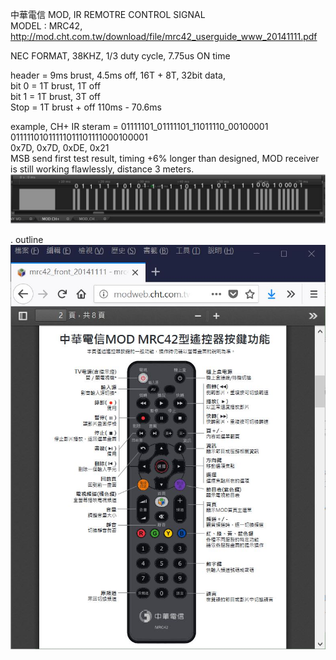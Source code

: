 中華電信 MOD, IR REMOTRE CONTROL SIGNAL  
MODEL : MRC42, http://mod.cht.com.tw/download/file/mrc42_userguide_www_20141111.pdf  

NEC FORMAT, 38KHZ, 1/3 duty cycle, 7.75us ON time  

header = 9ms brust, 4.5ms off, 16T + 8T,
32bit data,  
bit 0 = 1T brust, 1T off  
bit 1 = 1T brust, 3T off  
Stop  = 1T brust + off 110ms - 70.6ms  

example, CH+
IR steram = 01111101_01111101_11011110_00100001  
01111101011111011101111000100001  
0x7D, 0x7D, 0xDE, 0x21  
MSB send first
test result, timing +6% longer than designed, MOD receiver is still working flawlessly, distance 3 meters.    
![MOD_CH_UP_decoded.JPG](MOD_CH_UP_decoded.JPG)  

.
outline
![MOD_MRC42.JPG](MOD_MRC42.JPG)
  
  
